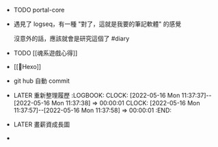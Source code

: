 - TODO portal-core
- 遇見了 logseq，有一種 "對了，這就是我要的筆記軟體" 的感覺
  
  沒意外的話，應該就會是研究這個了
  #diary
- TODO [[魂系遊戲心得]]
- [[Hexo]]
- git hub 自動 commit
- LATER 重新整理履歷
  :LOGBOOK:
  CLOCK: [2022-05-16 Mon 11:37:37]--[2022-05-16 Mon 11:37:38] =>  00:00:01
  CLOCK: [2022-05-16 Mon 11:37:57]--[2022-05-16 Mon 11:37:58] =>  00:00:01
  :END:
- LATER 畫薪資成長圖
-